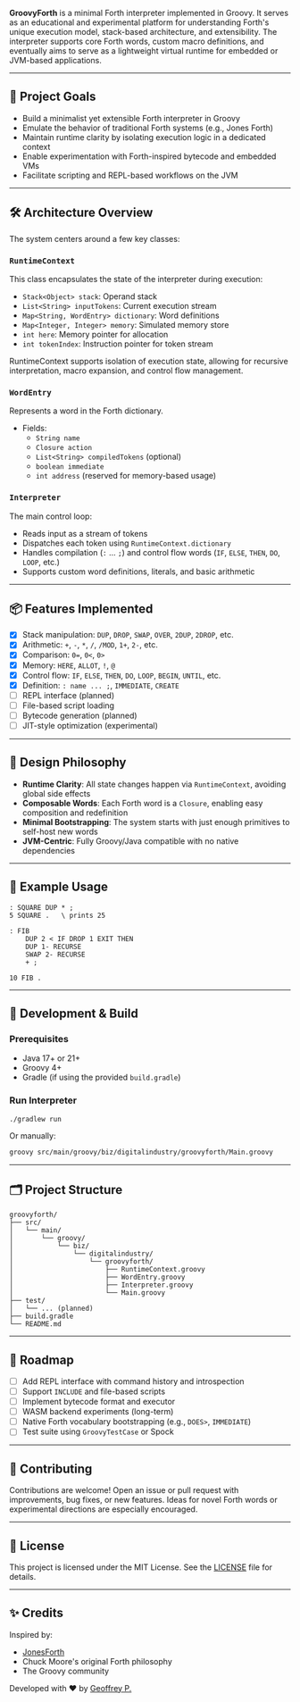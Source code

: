 

**GroovyForth** is a minimal Forth interpreter implemented in Groovy. It serves as an educational and experimental platform for understanding Forth's unique execution model, stack-based architecture, and extensibility. The interpreter supports core Forth words, custom macro definitions, and eventually aims to serve as a lightweight virtual runtime for embedded or JVM-based applications.

---

## 🚀 Project Goals

- Build a minimalist yet extensible Forth interpreter in Groovy
- Emulate the behavior of traditional Forth systems (e.g., Jones Forth)
- Maintain runtime clarity by isolating execution logic in a dedicated context
- Enable experimentation with Forth-inspired bytecode and embedded VMs
- Facilitate scripting and REPL-based workflows on the JVM

---

## 🛠️ Architecture Overview

The system centers around a few key classes:

### `RuntimeContext`

This class encapsulates the state of the interpreter during execution:
- `Stack<Object> stack`: Operand stack
- `List<String> inputTokens`: Current execution stream
- `Map<String, WordEntry> dictionary`: Word definitions
- `Map<Integer, Integer> memory`: Simulated memory store
- `int here`: Memory pointer for allocation
- `int tokenIndex`: Instruction pointer for token stream

RuntimeContext supports isolation of execution state, allowing for recursive interpretation, macro expansion, and control flow management.

### `WordEntry`

Represents a word in the Forth dictionary.
- Fields:
  - `String name`
  - `Closure action`
  - `List<String> compiledTokens` (optional)
  - `boolean immediate`
  - `int address` (reserved for memory-based usage)

### `Interpreter`

The main control loop:
- Reads input as a stream of tokens
- Dispatches each token using `RuntimeContext.dictionary`
- Handles compilation (`:` ... `;`) and control flow words (`IF`, `ELSE`, `THEN`, `DO`, `LOOP`, etc.)
- Supports custom word definitions, literals, and basic arithmetic

---

## 📦 Features Implemented

- [x] Stack manipulation: `DUP`, `DROP`, `SWAP`, `OVER`, `2DUP`, `2DROP`, etc.
- [x] Arithmetic: `+`, `-`, `*`, `/`, `/MOD`, `1+`, `2-`, etc.
- [x] Comparison: `0=`, `0<`, `0>`
- [x] Memory: `HERE`, `ALLOT`, `!`, `@`
- [x] Control flow: `IF`, `ELSE`, `THEN`, `DO`, `LOOP`, `BEGIN`, `UNTIL`, etc.
- [x] Definition: `: name ... ;`, `IMMEDIATE`, `CREATE`
- [ ] REPL interface (planned)
- [ ] File-based script loading
- [ ] Bytecode generation (planned)
- [ ] JIT-style optimization (experimental)

---

## 📐 Design Philosophy

- **Runtime Clarity**: All state changes happen via `RuntimeContext`, avoiding global side effects
- **Composable Words**: Each Forth word is a `Closure`, enabling easy composition and redefinition
- **Minimal Bootstrapping**: The system starts with just enough primitives to self-host new words
- **JVM-Centric**: Fully Groovy/Java compatible with no native dependencies

---

## 🧪 Example Usage

```forth
: SQUARE DUP * ;
5 SQUARE .   \ prints 25

: FIB
    DUP 2 < IF DROP 1 EXIT THEN
    DUP 1- RECURSE
    SWAP 2- RECURSE
    + ;

10 FIB .
````

---

## 🧰 Development & Build

### Prerequisites

* Java 17+ or 21+
* Groovy 4+
* Gradle (if using the provided `build.gradle`)

### Run Interpreter

```bash
./gradlew run
```

Or manually:

```bash
groovy src/main/groovy/biz/digitalindustry/groovyforth/Main.groovy
```

---

## 🗂️ Project Structure

```
groovyforth/
├── src/
│   └── main/
│       └── groovy/
│           └── biz/
│               └── digitalindustry/
│                   └── groovyforth/
│                       ├── RuntimeContext.groovy
│                       ├── WordEntry.groovy
│                       ├── Interpreter.groovy
│                       └── Main.groovy
├── test/
│   └── ... (planned)
├── build.gradle
└── README.md
```

---

## 🔭 Roadmap

* [ ] Add REPL interface with command history and introspection
* [ ] Support `INCLUDE` and file-based scripts
* [ ] Implement bytecode format and executor
* [ ] WASM backend experiments (long-term)
* [ ] Native Forth vocabulary bootstrapping (e.g., `DOES>`, `IMMEDIATE`)
* [ ] Test suite using `GroovyTestCase` or Spock

---

## 🤝 Contributing

Contributions are welcome! Open an issue or pull request with improvements, bug fixes, or new features. Ideas for novel Forth words or experimental directions are especially encouraged.

---

## 📜 License

This project is licensed under the MIT License. See the [LICENSE](LICENSE) file for details.

---

## ✨ Credits

Inspired by:

* [JonesForth](https://github.com/nornagon/jonesforth)
* Chuck Moore's original Forth philosophy
* The Groovy community

Developed with ❤️ by [Geoffrey P.](#)

